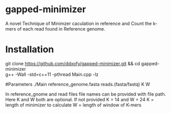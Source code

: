 # gapped-minimizer
A novel Technique of Minimzer caculation in reference and Count the k-mers of each read found in Reference genome.

# Installation
git clone https://github.com/ddxofy/gapped-minimizer.git && cd gapped-minimizer<br />
g++ -Wall -std=c++11 -pthread Main.cpp -lz

#Parameters
./Main reference_genome.fasta reads.(fasta/fastq) K W <br />

In reference_gnome and read files file names can be provided with file path.<br />
Here K and W both are optional. If not provided K = 14 and W = 24
K = length of minimizer to calculate
W = length of window of K-mers

